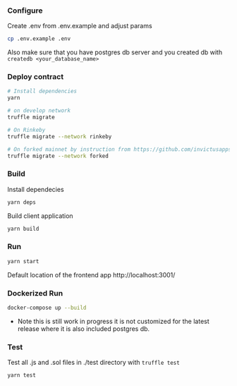 ### Configure

Create .env from .env.example and adjust params
```bash
cp .env.example .env
```
Also make sure that you have postgres db server and you created db with `createdb <your_database_name>` 

### Deploy contract
```bash
# Install dependencies
yarn

# on develop network
truffle migrate

# On Rinkeby
truffle migrate --network rinkeby

# On forked mainnet by instruction from https://github.com/invictusappscom/truffle-playground#readme
truffle migrate --network forked
```

### Build
Install dependecies
```bash
yarn deps
```
Build client application
```bash
yarn build
```

### Run
```bash
yarn start
```
Default location of the frontend app http://localhost:3001/

### Dockerized Run
```bash
docker-compose up --build
```
* Note this is still work in progress it is not customized for the latest release where it is also included postgres db.

### Test
Test all .js and .sol files in ./test directory with `truffle test`
```bash
yarn test
```

